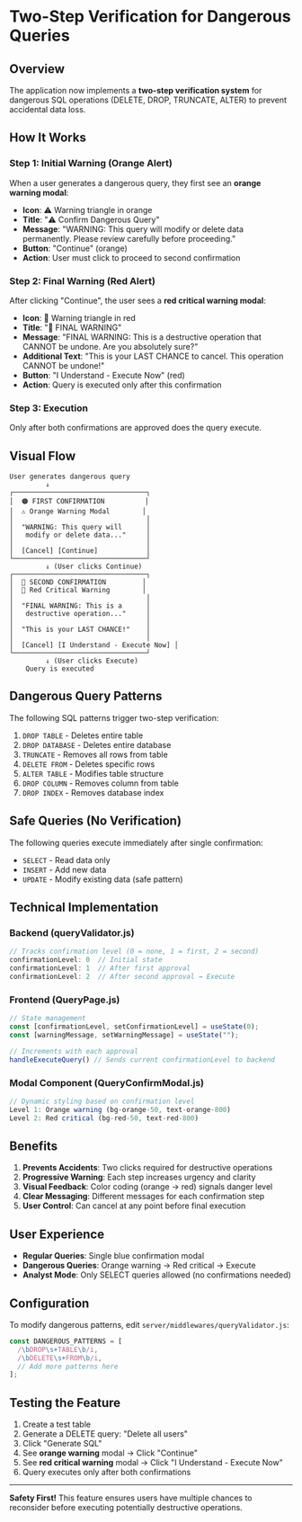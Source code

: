 # Two-Step Verification for Dangerous Queries

## Overview

The application now implements a **two-step verification system** for dangerous SQL operations (DELETE, DROP, TRUNCATE, ALTER) to prevent accidental data loss.

## How It Works

### Step 1: Initial Warning (Orange Alert)
When a user generates a dangerous query, they first see an **orange warning modal**:

- **Icon**: ⚠️ Warning triangle in orange
- **Title**: "⚠️ Confirm Dangerous Query"
- **Message**: "WARNING: This query will modify or delete data permanently. Please review carefully before proceeding."
- **Button**: "Continue" (orange)
- **Action**: User must click to proceed to second confirmation

### Step 2: Final Warning (Red Alert)
After clicking "Continue", the user sees a **red critical warning modal**:

- **Icon**: 🚨 Warning triangle in red
- **Title**: "🚨 FINAL WARNING"
- **Message**: "FINAL WARNING: This is a destructive operation that CANNOT be undone. Are you absolutely sure?"
- **Additional Text**: "This is your LAST CHANCE to cancel. This operation CANNOT be undone!"
- **Button**: "I Understand - Execute Now" (red)
- **Action**: Query is executed only after this confirmation

### Step 3: Execution
Only after both confirmations are approved does the query execute.

## Visual Flow

```
User generates dangerous query
         ↓
┌─────────────────────────────────┐
│  🟠 FIRST CONFIRMATION          │
│  ⚠️ Orange Warning Modal        │
│                                 │
│  "WARNING: This query will      │
│   modify or delete data..."     │
│                                 │
│  [Cancel] [Continue]            │
└─────────────────────────────────┘
         ↓ (User clicks Continue)
┌─────────────────────────────────┐
│  🔴 SECOND CONFIRMATION         │
│  🚨 Red Critical Warning        │
│                                 │
│  "FINAL WARNING: This is a      │
│   destructive operation..."     │
│                                 │
│  "This is your LAST CHANCE!"    │
│                                 │
│  [Cancel] [I Understand - Execute Now] │
└─────────────────────────────────┘
         ↓ (User clicks Execute)
    Query is executed
```

## Dangerous Query Patterns

The following SQL patterns trigger two-step verification:

1. `DROP TABLE` - Deletes entire table
2. `DROP DATABASE` - Deletes entire database
3. `TRUNCATE` - Removes all rows from table
4. `DELETE FROM` - Deletes specific rows
5. `ALTER TABLE` - Modifies table structure
6. `DROP COLUMN` - Removes column from table
7. `DROP INDEX` - Removes database index

## Safe Queries (No Verification)

The following queries execute immediately after single confirmation:

- `SELECT` - Read data only
- `INSERT` - Add new data
- `UPDATE` - Modify existing data (safe pattern)

## Technical Implementation

### Backend (queryValidator.js)

```javascript
// Tracks confirmation level (0 = none, 1 = first, 2 = second)
confirmationLevel: 0  // Initial state
confirmationLevel: 1  // After first approval
confirmationLevel: 2  // After second approval → Execute
```

### Frontend (QueryPage.js)

```javascript
// State management
const [confirmationLevel, setConfirmationLevel] = useState(0);
const [warningMessage, setWarningMessage] = useState("");

// Increments with each approval
handleExecuteQuery() // Sends current confirmationLevel to backend
```

### Modal Component (QueryConfirmModal.js)

```javascript
// Dynamic styling based on confirmation level
Level 1: Orange warning (bg-orange-50, text-orange-800)
Level 2: Red critical (bg-red-50, text-red-800)
```

## Benefits

1. **Prevents Accidents**: Two clicks required for destructive operations
2. **Progressive Warning**: Each step increases urgency and clarity
3. **Visual Feedback**: Color coding (orange → red) signals danger level
4. **Clear Messaging**: Different messages for each confirmation step
5. **User Control**: Can cancel at any point before final execution

## User Experience

- **Regular Queries**: Single blue confirmation modal
- **Dangerous Queries**: Orange warning → Red critical → Execute
- **Analyst Mode**: Only SELECT queries allowed (no confirmations needed)

## Configuration

To modify dangerous patterns, edit `server/middlewares/queryValidator.js`:

```javascript
const DANGEROUS_PATTERNS = [
  /\bDROP\s+TABLE\b/i,
  /\bDELETE\s+FROM\b/i,
  // Add more patterns here
];
```

## Testing the Feature

1. Create a test table
2. Generate a DELETE query: "Delete all users"
3. Click "Generate SQL"
4. See **orange warning** modal → Click "Continue"
5. See **red critical warning** modal → Click "I Understand - Execute Now"
6. Query executes only after both confirmations

---

**Safety First!** This feature ensures users have multiple chances to reconsider before executing potentially destructive operations.
